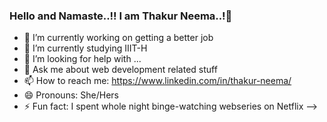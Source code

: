 ### Hello and Namaste..!! I am Thakur Neema..!👋

- 🔭 I’m currently working on getting a better job
- 🌱 I’m currently studying IIIT-H 
- 🤔 I’m looking for help with ...
- 💬 Ask me about web development related stuff
- 📫 How to reach me: https://www.linkedin.com/in/thakur-neema/ 
- 😄 Pronouns: She/Hers
- ⚡ Fun fact: I spent whole night binge-watching webseries on Netflix
-->
